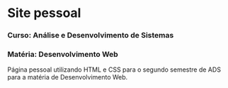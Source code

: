 # Site pessoal
### Curso: Análise e Desenvolvimento de Sistemas
### Matéria: Desenvolvimento Web

Página pessoal utilizando HTML e CSS para o segundo semestre de ADS para a matéria de Desenvolvimento Web.
